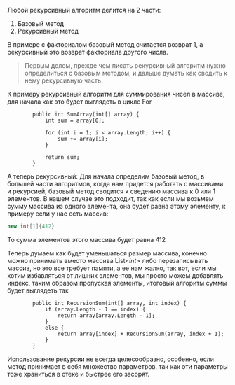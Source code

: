 Любой рекурсивный алгоритм делится на 2 части:
1) Базовый метод
2) Рекурсивный метод

В примере с факториалом базовый метод считается возврат 1, а рекурсивный это возврат факториала другого числа. 

> Первым делом, прежде чем писать рекурсивный алгоритм нужно определиться с базовым методом, и дальше думать как сводить к нему рекурсивную часть.

К примеру рекурсивный алгоритм для суммирования чисел в массиве, для начала как это будет выглядеть в цикле For
```Csharp
        public int SumArray(int[] array) {
            int sum = array[0];

            for (int i = 1; i < array.Length; i++) {
                sum += array[i];
            }

            return sum;
        }
```

А теперь рекурсивный:
Для начала определим базовый метод, в большей части алгоритмов, когда нам придется работать с массивами и рекурсией, базовый метод сводится к сведению массива к 0 или 1 элементов. В нашем случае это подходит, так как если мы возьмем сумму массива из одного элемента, она будет равна этому элементу, к примеру если у нас есть массив:

```csharp
new int[1]{412}
```
То сумма элементов этого массива будет равна 412

Теперь думаем как будет уменьшаться размер массива, конечно можно принимать вместо массива List<*int*> либо перезаписывать массив, но это все требует памяти, а ее нам жалко, так вот, если мы хотим избавляться от лишних элементов, мы просто можем добавлять индекс, таким образом пропуская элементы, итоговый алгоритм суммы будет выглядеть так

```CSharp
        public int RecursionSum(int[] array, int index) {
            if (array.Length - 1 == index) {
                return array[array.Length - 1];
            }
            else {
                return array[index] + RecursionSum(array, index + 1);
            }
        }
```

Использование рекурсии не всегда целесообразно, особенно, если метод принимает в себя множество параметров, так как эти параметры тоже храниться в стеке и быстрее его засорят.